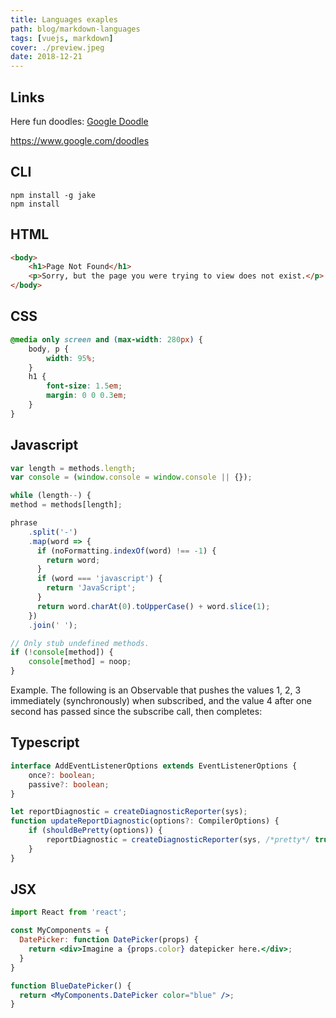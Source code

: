 ```yaml
---
title: Languages exaples
path: blog/markdown-languages
tags: [vuejs, markdown]
cover: ./preview.jpeg
date: 2018-12-21
---
```

## Links
Here fun doodles: [Google Doodle](https://www.google.com/doodles)

https://www.google.com/doodles

## CLI
```
npm install -g jake
npm install
```

## HTML

```html
<body>
    <h1>Page Not Found</h1>
    <p>Sorry, but the page you were trying to view does not exist.</p>
</body>
```
## CSS
```css
@media only screen and (max-width: 280px) {
    body, p {
        width: 95%;
    }
    h1 {
        font-size: 1.5em;
        margin: 0 0 0.3em;
    }
}
```
## Javascript
```js
var length = methods.length;
var console = (window.console = window.console || {});

while (length--) {
method = methods[length];

phrase
    .split('-')
    .map(word => {
      if (noFormatting.indexOf(word) !== -1) {
        return word;
      }
      if (word === 'javascript') {
        return 'JavaScript';
      }
      return word.charAt(0).toUpperCase() + word.slice(1);
    })
    .join(' ');

// Only stub undefined methods.
if (!console[method]) {
    console[method] = noop;
}
```
Example. The following is an Observable that pushes the values 1, 2, 3 immediately (synchronously) when subscribed, and the value 4 after one second has passed since the subscribe call, then completes:
## Typescript
```typescript
interface AddEventListenerOptions extends EventListenerOptions {
    once?: boolean;
    passive?: boolean;
}

let reportDiagnostic = createDiagnosticReporter(sys);
function updateReportDiagnostic(options?: CompilerOptions) {
    if (shouldBePretty(options)) {
        reportDiagnostic = createDiagnosticReporter(sys, /*pretty*/ true);
    }
}
```
## JSX
```jsx
import React from 'react';

const MyComponents = {
  DatePicker: function DatePicker(props) {
    return <div>Imagine a {props.color} datepicker here.</div>;
  }
}

function BlueDatePicker() {
  return <MyComponents.DatePicker color="blue" />;
}
```